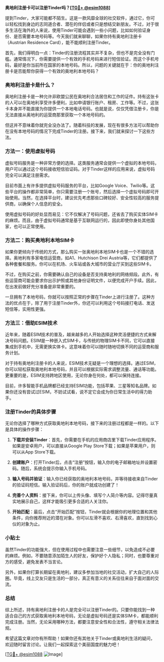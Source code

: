**奥地利注册卡可以注册Tinder吗？[[TG💪+ @esim1088](https://t.me/s/esim1088)]**

提到Tinder，大家可能都不陌生。这是一款风靡全球的社交软件，通过它，你可以轻松找到身边的志同道合者、潜在的伴侣或者只是想结交新朋友。不过，对于很多生活在海外的人来说，使用Tinder可能会遇到一些小问题，比如如何验证身份、是否需要本地号码等。今天我们就来聊聊，如果你持有奥地利注册卡（Austrian Residence Card），能不能顺利注册Tinder。

首先，我们得明白一点：Tinder的注册流程其实并不复杂，但也不是完全没有门槛。通常情况下，你需要提供一个有效的手机号码来进行短信验证。而这个手机号码，最好是你当前所在国家的本地号码。所以，问题的关键就在于：你的奥地利注册卡是否能帮你获得一个有效的奥地利本地号码？

### 奥地利注册卡是什么？

奥地利注册卡是一种允许非欧盟公民在奥地利合法居住和工作的证件。持有这张卡的人可以在奥地利享受许多便利，比如申请银行账户、租房、工作等。不过，这张卡本身并不能直接为你提供一个本地电话号码。也就是说，仅仅凭借注册卡，你是无法直接从奥地利的运营商那里获取一个本地号码的。

但这并不意味着你就完全没办法了。随着科技的发展，现在有很多方法可以帮助你在没有本地号码的情况下完成Tinder的注册。接下来，我们就来探讨一下这些方法。

### 方法一：使用虚拟号码

虚拟号码服务是一种非常方便的选择。这类服务通常会提供一个虚拟的本地号码，用户可以通过这个号码接收短信验证码。对于Tinder这样的应用来说，虚拟号码完全可以满足注册需求。

目前市面上有许多提供虚拟号码服务的平台，比如Google Voice、Twilio等。这些平台的操作都非常简单，你只需要注册一个账号，然后选择一个虚拟号码即可开始使用。当然，在选择平台时，建议优先考虑那些口碑较好、安全性较高的服务提供商，以确保个人信息的安全。

使用虚拟号码的好处显而易见：它不仅解决了号码问题，还省去了购买实体SIM卡的麻烦。而且，由于虚拟号码通常是基于互联网运行的，因此即使你身处其他国家，也可以正常使用。

### 方法二：购买奥地利本地SIM卡

如果你更倾向于传统的方式，那么购买一张奥地利本地SIM卡也是一个不错的选择。奥地利有多家电信运营商，如A1、Hutchison Drei Austria等，它们都提供了各种套餐和服务。你可以在机场、火车站或各大城市的营业厅买到这些SIM卡。

不过，在购买之前，你需要确认自己的设备是否支持奥地利的网络频段。此外，有些运营商可能会要求你出示护照或其他身份证明文件，以便完成开户手续。因此，在出发前做好充分准备是非常重要的。

一旦拥有了本地号码，你就可以按照正常的步骤在Tinder上进行注册了。这种方法的优点在于，除了用于注册Tinder外，你还可以利用这个号码接打电话、发送短信等，实用性更强。

### 方法三：借助ESIM技术

近年来，随着ESIM技术的普及，越来越多的人开始选择这种灵活便捷的方式来解决号码问题。ESIM是一种嵌入式SIM卡，与传统的物理SIM卡不同，它可以直接集成到手机中，无需更换实体卡。这意味着你可以随时随地切换不同的运营商和服务计划。

对于持有奥地利注册卡的人来说，ESIM技术无疑是一个理想的选择。通过ESIM，你可以轻松获取奥地利本地号码，并且可以根据实际需求调整流量、通话等功能。更重要的是，ESIM支持跨地区使用，无论你身在何处，都可以保持连接。

目前，许多智能手机品牌都已经支持ESIM功能，包括苹果、三星等知名品牌。如果你还没有尝试过ESIM，不妨试试看，说不定它会成为你日常生活中的得力助手。

### 注册Tinder的具体步骤

无论你选择了哪种方式获取奥地利本地号码，接下来的注册过程都是一样的。以下是具体的操作步骤：

1. **下载并安装Tinder**：首先，你需要在手机的应用商店里下载Tinder应用程序。如果是安卓用户，可以直接从Google Play Store下载；如果是苹果用户，则可以从App Store下载。

2. **创建账户**：打开Tinder后，点击“注册”按钮，输入你的电子邮箱地址并设置密码。随后，系统会提示你输入手机号码。

3. **输入号码并验证**：输入你已经获取的奥地利本地号码，并等待接收来自Tinder的验证码短信。输入验证码后，你的账户就成功创建了！

4. **完善个人资料**：接下来，你可以上传头像、填写个人简介等内容。记得尽量真实地展示自己，这样才能吸引更多合适的人关注你。

5. **开始匹配**：最后，点击“开始匹配”按钮，Tinder就会根据你的地理位置和其他条件，向你推荐附近的潜在对象。你可以左滑不喜欢、右滑喜欢，直到找到心仪的对象为止。

### 小贴士

虽然Tinder的功能强大，但在使用过程中也需要注意一些细节，以免造成不必要的麻烦。例如，不要随意添加陌生人的好友，保护好个人隐私；同时，也要尊重对方的感受，避免发表不当言论。

另外，如果你打算长期留在奥地利，建议多参加当地的社交活动，扩大自己的人际圈。毕竟，线上交友只是生活的一部分，真正有意义的关系往往来自于面对面的交流。

### 总结

综上所述，持有奥地利注册卡的人是完全可以注册Tinder的。只要你能找到一种适合自己的方式获取奥地利本地号码，无论是虚拟号码还是实体SIM卡，都能顺利完成注册。当然，无论采用哪种方法，都要注意安全性和合法性，遵守相关法律法规。

希望这篇文章对你有所帮助！如果你还有其他关于Tinder或奥地利生活的疑问，欢迎随时留言讨论。让我们一起探索这个美丽国度的魅力吧！

[[TG💪+ @esim1088](https://t.me/s/esim1088) ![Image](https://i.postimg.cc/4NQfJmqS/Snipaste-2025-05-13-00-14-12.png)]